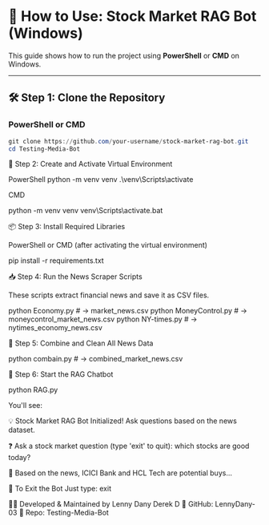 # 🚀 How to Use: Stock Market RAG Bot (Windows)

This guide shows how to run the project using **PowerShell** or **CMD** on Windows.

---

## 🛠️ Step 1: Clone the Repository

### PowerShell or CMD

```powershell
git clone https://github.com/your-username/stock-market-rag-bot.git
cd Testing-Media-Bot
 ```

🧪 Step 2: Create and Activate Virtual Environment

PowerShell
python -m venv venv
.\venv\Scripts\activate

CMD

python -m venv venv
venv\Scripts\activate.bat

📦 Step 3: Install Required Libraries

PowerShell or CMD (after activating the virtual environment)

pip install -r requirements.txt

📥 Step 4: Run the News Scraper Scripts

These scripts extract financial news and save it as CSV files.

python Economy.py          # → market_news.csv
python MoneyControl.py     # → moneycontrol_market_news.csv
python NY-times.py         # → nytimes_economy_news.csv

🧹 Step 5: Combine and Clean All News Data

python combain.py          # → combined_market_news.csv

💬 Step 6: Start the RAG Chatbot

python RAG.py

You'll see:

💡 Stock Market RAG Bot Initialized! Ask questions based on the news dataset.

❓ Ask a stock market question (type 'exit' to quit): which stocks are good today?

💬 Based on the news, ICICI Bank and HCL Tech are potential buys...

🛑 To Exit the Bot
Just type: exit

🧑‍💻 Developed & Maintained by
Lenny Dany Derek D
🔗 GitHub: LennyDany-03
📂 Repo: Testing-Media-Bot
